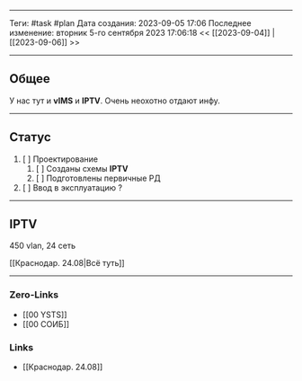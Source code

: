 ___
Теги: #task #plan
Дата создания: 2023-09-05 17:06 
Последнее изменение: вторник 5-го сентября 2023 17:06:18
<< [[2023-09-04]] | [[2023-09-06]] >> 
___
## Общее

У нас тут и **vIMS** и **IPTV**. Очень неохотно отдают инфу.

---
## Статус

1. [ ] Проектирование
	1. [ ] Созданы схемы **IPTV**
	2. [ ] Подготовлены первичные РД
2. [ ] Ввод в эксплуатацию ?

___
## IPTV

450 vlan, 24 сеть

[[Краснодар. 24.08|Всё туть]]

----


### Zero-Links
- [[00 YSTS]]
- [[00  СОИБ]]

### Links
- [[Краснодар. 24.08]]